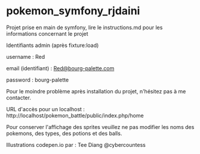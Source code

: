 # pokemon_symfony_rjdaini
Projet prise en main de symfony, lire le instructions.md pour les informations concernant le projet

Identifiants admin (après fixture:load)

username : Red

email (identifiant) : Red@bourg-palette.com

password : bourg-palette

Pour le moindre problème après installation du projet, n'hésitez pas à me contacter.

URL d'accès pour un localhost : http://localhost/pokemon_battle/public/index.php/home

Pour conserver l'affichage des sprites 
veuillez ne pas modifier les noms des pokemons, des types, des potions et des balls.

Illustrations codepen.io par : Tee Diang @cybercountess
